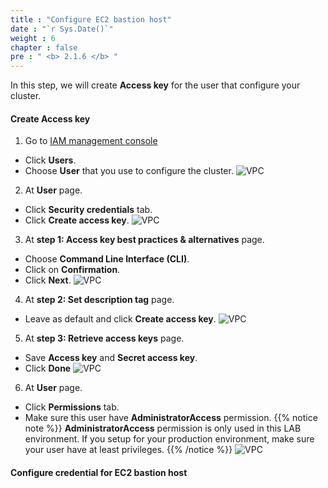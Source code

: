 ```yaml
---
title : "Configure EC2 bastion host"
date : "`r Sys.Date()`"
weight : 6
chapter : false
pre : " <b> 2.1.6 </b> "
---
```


In this step, we will create **Access key** for the user that configure your cluster.

#### Create **Access key**
1. Go to [IAM management console](https://console.aws.amazon.com/iam/home)
  - Click **Users**.
  - Choose **User** that you use to configure the cluster.
  ![VPC](/images/4.configure/ws01-configure02.png)

2. At **User** page.
  - Click **Security credentials** tab.
  - Click **Create access key**.
  ![VPC](/images/4.configure/ws01-configure03.png)

3. At **step 1: Access key best practices & alternatives** page.
  - Choose **Command Line Interface (CLI)**.
  - Click on **Confirmation**.
  - Click **Next**.
  ![VPC](/images/4.configure/ws01-configure04.png)

4. At **step 2: Set description tag** page.
  - Leave as default and click **Create access key**.
  ![VPC](/images/4.configure/ws01-configure05.png)

5. At **step 3: Retrieve access keys** page.
  - Save **Access key** and **Secret access key**.
  - Click **Done**
  ![VPC](/images/4.configure/ws01-configure06.png)

6. At **User** page.
  - Click **Permissions** tab.
  - Make sure this user have **AdministratorAccess** permission.
  {{% notice note %}}
  **AdministratorAccess** permission is only used in this LAB environment. If you setup for your production environment, make sure your user have at least privileges.
  {{% /notice %}}
  ![VPC](/images/4.configure/ws01-configure07.png)

#### Configure credential for EC2 bastion host
